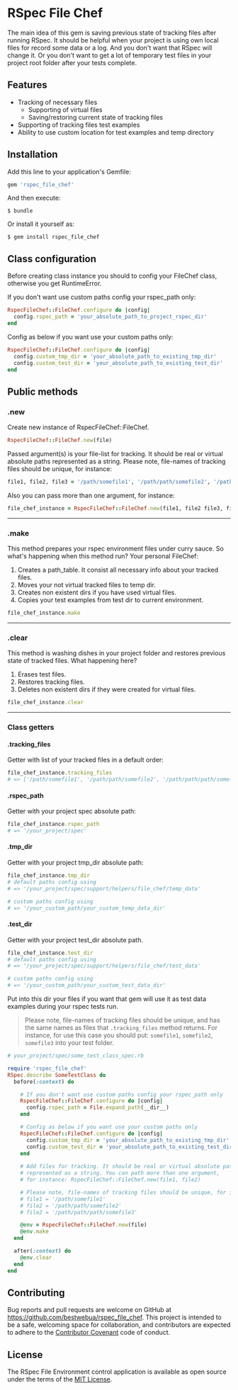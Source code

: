 # RSpec File Chef
The main idea of this gem is saving previous state of tracking files after running RSpec. It should be helpful when your project is using own local files for record some data or a log. And you don't want that RSpec will change it. Or you don't want to get a lot of temporary test files in your project root folder after your tests complete.

## Features

- Tracking of necessary files
  - Supporting of virtual files
  - Saving/restoring current state of tracking files
- Supporting of tracking files test examples
- Ability to use custom location for test examples and temp directory

## Installation

Add this line to your application's Gemfile:

```ruby
gem 'rspec_file_chef'
```

And then execute:

    $ bundle

Or install it yourself as:

    $ gem install rspec_file_chef

## Class configuration
Before creating class instance you should to config your FileChef class, otherwise you get RuntimeError.

If you don't want use custom paths config your rspec_path only:
```ruby
RspecFileChef::FileChef.configure do |config|
  config.rspec_path = 'your_absolute_path_to_project_rspec_dir'
end
```

Config as below if you want use your custom paths only:
```ruby
RspecFileChef::FileChef.configure do |config|
  config.custom_tmp_dir = 'your_absolute_path_to_existing_tmp_dir'
  config.custom_test_dir = 'your_absolute_path_to_existing_test_dir'
end
```

## Public methods
### .new
Create new instance of RspecFileChef::FileChef.

```ruby
RspecFileChef::FileChef.new(file)
```

Passed argument(s) is your file-list for tracking. It should be real or virtual absolute paths represented as a string. Please note, file-names of tracking files should be unique, for instance:

```ruby
file1, file2, file3 = '/path/somefile1', '/path/path/somefile2', '/path/path/path/somefile3'
```

Also you can pass more than one argument, for instance:
```ruby
file_chef_instance = RspecFileChef::FileChef.new(file1, file2 file3, file_n)
```
---
### .make
This method prepares your rspec environment files under curry sauce. So what's happening when this method run?
Your personal FileChef:
1. Creates a path_table. It consist all necessary info about your tracked files.
2. Moves your not virtual tracked files to temp dir.
3. Creates non existent dirs if you have used virtual files.
4. Copies your test examples from test dir to current environment.

```ruby
file_chef_instance.make
```
---
### .clear
This method is washing dishes in your project folder and restores previous state of tracked files. What happening here?
1. Erases test files.
2. Restores tracking files.
3. Deletes non existent dirs if they were created for virtual files.
```ruby
file_chef_instance.clear
```
---
### Class getters
#### .tracking_files
Getter with list of your tracked files in a default order:

```ruby
file_chef_instance.tracking_files
# => ['/path/somefile1', '/path/path/somefile2', '/path/path/path/somefile3']
```

#### .rspec_path
Getter with your project spec absolute path:
```ruby
file_chef_instance.rspec_path
# => '/your_project/spec'
```

#### .tmp_dir
Getter with your project tmp_dir absolute path:
```ruby
file_chef_instance.tmp_dir
# default paths config using
# => '/your_project/spec/support/helpers/file_chef/temp_data'

# custom paths config using
# => '/your_custom_path/your_custom_temp_data_dir'
```

#### .test_dir
Getter with your project test_dir absolute path.
```ruby
file_chef_instance.test_dir
# default paths config using
# => '/your_project/spec/support/helpers/file_chef/test_data'

# custom paths config using
# => '/your_custom_path/your_custom_test_data_dir'
```

Put into this dir your files if you want that gem will use it as test data examples during your rspec tests run.

> Please note, file-names of tracking files should be unique, and has the same names as files that ```.tracking_files``` method returns. For instance, for use this case you should put: ```somefile1```, ```somefile2```, ```somefile3``` into your test folder.








```ruby
# your_project/spec/some_test_class_spec.rb

require 'rspec_file_chef'
RSpec.describe SomeTestClass do
  before(:context) do

    # If you don't want use custom paths config your rspec_path only
    RspecFileChef::FileChef.configure do |config|
      config.rspec_path = File.expand_path(__dir__)
    end

    # Config as below if you want use your custom paths only
    RspecFileChef::FileChef.configure do |config|
      config.custom_tmp_dir = 'your_absolute_path_to_existing_tmp_dir'
      config.custom_test_dir = 'your_absolute_path_to_existing_test_dir'
    end
    
    # Add files for tracking. It should be real or virtual absolute paths
    # represented as a string. You can path more than one argument,
    # for instance: RspecFileChef::FileChef.new(file1, file2)

    # Please note, file-names of tracking files should be unique, for instance:
    # file1 = '/path/somefile1'
    # file2 = '/path/path/somefile2'
    # file2 = '/path/path/path/somefile3'

    @env = RspecFileChef::FileChef.new(file)
    @env.make
  end

  after(:context) do
    @env.clear
  end
end
```

## Contributing

Bug reports and pull requests are welcome on GitHub at https://github.com/bestwebua/rspec_file_chef. This project is intended to be a safe, welcoming space for collaboration, and contributors are expected to adhere to the [Contributor Covenant](http://contributor-covenant.org) code of conduct.

## License

The RSpec File Environment control application is available as open source under the terms of the [MIT License](http://opensource.org/licenses/MIT).
